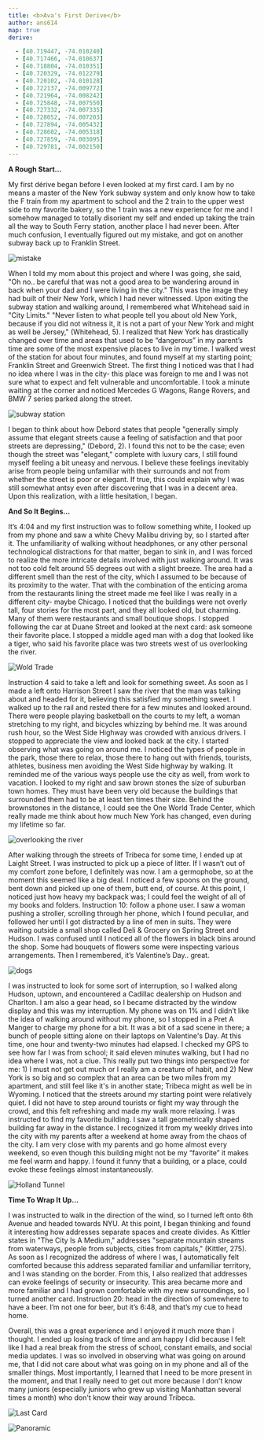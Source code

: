 ```yaml
---
title: <b>Ava's First Derive</b>
author: ans614
map: true
derive:

  - [40.719447, -74.010240]
  - [40.717466, -74.010637]
  - [40.718804, -74.010351]
  - [40.720329, -74.012279]
  - [40.720102, -74.010128]
  - [40.722137, -74.009772]
  - [40.721964, -74.008242]
  - [40.725848, -74.007550]
  - [40.727332, -74.007335]
  - [40.728052, -74.007203]
  - [40.727894, -74.005432]
  - [40.728602, -74.005318]
  - [40.727859, -74.003095]
  - [40.729781, -74.002150]
---
```

<strong>A Rough Start...</strong>

My first dérive began before I even looked at my first card. I am by no means a master of the New York subway system and only know how to take the F train from my apartment to school and the 2 train to the upper west side to my favorite bakery, so the 1 train was a new experience for me and I somehow managed to totally disorient my self and ended up taking the train all the way to South Ferry station, another place I had never been. After much confusion, I eventually figured out my mistake, and got on another subway back up to Franklin Street.

![mistake](https://i.imgur.com/kqzvI2m.png)

When I told my mom about this project and where I was going, she said, "Oh no.. be careful that was not a good area to be wandering around in back when your dad and I were living in the city." This was the image they had built of their New York, which I had never witnessed. Upon exiting the subway station and walking around, I remembered what Whitehead said in "City Limits." "Never listen to what people tell you about old New York, because if you did not witness it, it is not a part of your New York and might as well be Jersey," (Whitehead, 5). I realized that New York has drastically changed over time and areas that used to be “dangerous” in my parent’s time are some of the most expensive places to live in my time. I walked west of the station for about four minutes, and found myself at my starting point; Franklin Street and Greenwich Street. The first thing I noticed was that I had no idea where I was in the city- this place was foreign to me and I was not sure what to expect and felt vulnerable and uncomfortable. I took a minute waiting at the corner and noticed Mercedes G Wagons, Range Rovers, and BMW 7 series parked along the street.

![subway station](https://i.imgur.com/qvY2RzG.jpg)

I began to think about how Debord states that people "generally simply assume that elegant streets cause a feeling of satisfaction and that poor streets are depressing," (Debord, 2). I found this not to be the case; even though the street was "elegant," complete with luxury cars, I still found myself feeling a bit uneasy and nervous. I believe these feelings inevitably arise from people being unfamiliar with their surrounds and not from whether the street is poor or elegant. If true, this could explain why I was still somewhat antsy even after discovering that I was in a decent area. Upon this realization, with a little hesitation, I began.

<strong>And So It Begins...</strong>

It’s 4:04 and my first instruction was to follow something white, I looked up from my phone and saw a white Chevy Malibu driving by, so I started after it. The unfamiliarity of walking without headphones, or any other personal technological distractions for that matter, began to sink in, and I was forced to realize the more intricate details involved with just walking around. It was not too cold felt around 55 degrees out with a slight breeze. The area had a different smell than the rest of the city, which I assumed to be because of its proximity to the water. That with the combination of the enticing aroma from the restaurants lining the street made me feel like I was really in a different city- maybe Chicago. I noticed that the buildings were not overly tall, four stories for the most part, and they all looked old, but charming. Many of them were restaurants and small boutique shops. I stopped following the car at Duane Street and looked at the next card: ask someone their favorite place. I stopped a middle aged man with a dog that looked like a tiger, who said his favorite place was two streets west of us overlooking the river.

![Wold Trade](https://i.imgur.com/KKsllsF.jpg)

Instruction 4 said to take a left and look for something sweet. As soon as I made a left onto Harrison Street I saw the river that the man was talking about and headed for it, believing this satisfied my something sweet. I walked up to the rail and rested there for a few minutes and looked around. There were people playing basketball on the courts to my left, a woman stretching to my right, and bicycles whizzing by behind me. It was around rush hour, so the West Side Highway was crowded with anxious drivers. I stopped to appreciate the view and looked back at the city. I started observing what was going on around me. I noticed the types of people in the park, those there to relax, those there to hang out with friends, tourists, athletes, business men avoiding the West Side highway by walking. It reminded me of the various ways people use the city as well, from work to vacation. I looked to my right and saw brown stones the size of suburban town homes. They must have been very old because the buildings that surrounded them had to be at least ten times their size. Behind the brownstones in the distance, I could see the One World Trade Center, which really made me think about how much New York has changed, even during my lifetime so far.

![overlooking the river](https://i.imgur.com/z0d5elR.jpg)

After walking through the streets of Tribeca for some time, I ended up at Laight Street. I was instructed to pick up a piece of litter. If I wasn’t out of my comfort zone before, I definitely was now. I am a germophobe, so at the moment this seemed like a big deal. I noticed a few spoons on the ground, bent down and picked up one of them, butt end, of course. At this point, I noticed just how heavy my backpack was; I could feel the weight of all of my books and folders. Instruction 10: follow a phone user. I saw a woman pushing a stroller, scrolling through her phone, which I found peculiar, and followed her until I got distracted by a line of men in suits. They were waiting outside a small shop called Deli & Grocery on Spring Street and Hudson. I was confused until I noticed all of the flowers in black bins around the shop. Some had bouquets of flowers some were inspecting various arrangements. Then I remembered, it’s Valentine’s Day.. great.

![dogs](https://i.imgur.com/VvurJEa.jpg)

 I was instructed to look for some sort of interruption, so I walked along Hudson, uptown, and encountered a Cadillac dealership on Hudson and Charlton. I am also a gear head, so I became distracted by the window display and this was my interruption. My phone was on 1% and I didn’t like the idea of walking around without my phone, so I stopped in a Pret A Manger to charge my phone for a bit. It was a bit of a sad scene in there; a bunch of people sitting alone on their laptops on Valentine's Day. At this time, one hour and twenty-two minutes had elapsed. I checked my GPS to see how far I was from school; it said eleven minutes walking, but I had no idea where I was, not a clue. This really put two things into perspective for me: 1) I must not get out much or I really am a creature of habit, and 2) New York is so big and so complex that an area can be two miles from my apartment, and still feel like it's in another state; Tribeca might as well be in Wyoming. I noticed that the streets around my starting point were relatively quiet. I did not have to step around tourists or fight my way through the crowd, and this felt refreshing and made my walk more relaxing. I was instructed to find my favorite building. I saw a tall geometrically shaped building far away in the distance. I recognized it from my weekly drives into the city with my parents after a weekend at home away from the chaos of the city. I am very close with my parents and go home almost every weekend, so even though this building might not be my “favorite” it makes me feel warm and happy. I found it funny that a building, or a place, could evoke these feelings almost instantaneously.

![Holland Tunnel](https://i.imgur.com/KBoMhJY.jpg)

<strong>Time To Wrap It Up...</strong>

I was instructed to walk in the direction of the wind, so I turned left onto 6th Avenue and headed towards NYU. At this point, I began thinking and found it interesting how addresses separate spaces and create divides. As Kittler states in "The City Is A Medium," addresses "separate mountain streams from waterways, people from subjects, cities from capitals," (Kittler, 275). As soon as I recognized the address of where I was, I automatically felt comforted because this address separated familiar and unfamiliar territory, and I was standing on the border. From this, I also realized that addresses can evoke feelings of security or insecurity. This area became more and more familiar and I had grown comfortable with my new surroundings, so I turned another card. Instruction 20: head in the direction of somewhere to have a beer. I’m not one for beer, but it’s 6:48, and that’s my cue to head home.

Overall, this was a great experience and I enjoyed it much more than I thought. I ended up losing track of time and am happy I did because I felt like I had a real break from the stress of school, constant emails, and social media updates. I was so involved in observing what was going on around me, that I did not care about what was going on in my phone and all of the smaller things. Most importantly, I learned that I need to be more present in the moment, and that I really need to get out more because I don't know many juniors (especially juniors who grew up visiting Manhattan several times a month) who don't know their way around Tribeca.

![Last Card](https://i.imgur.com/W9g6JDS.jpg)

![Panoramic](https://i.imgur.com/M34rA67.jpg)
